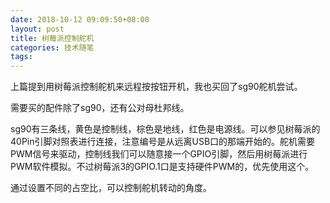 ```yaml
---
date: 2018-10-12 09:09:50+08:00
layout: post
title: 树莓派控制舵机
categories: 技术随笔
tags: 
---
```


上篇提到用树莓派控制舵机来远程按按钮开机，我也买回了sg90舵机尝试。

需要买的配件除了sg90，还有公对母杜邦线。

sg90有三条线，黄色是控制线，棕色是地线，红色是电源线。可以参见树莓派的40Pin引脚对照表进行连接，注意编号是从远离USB口的那端开始的。舵机需要PWM信号来驱动，控制线我们可以随意接一个GPIO引脚，然后用树莓派进行PWM软件模拟。不过树莓派3的GPIO.1口是支持硬件PWM的，优先使用这个。

通过设置不同的占空比，可以控制舵机转动的角度。
